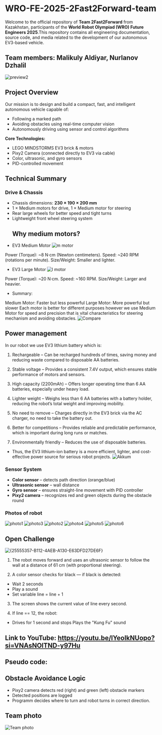 # WRO-FE-2025-2Fast2Forward-team
Welcome to the official repository of **Team 2Fast2Forward** from Kazakhstan, participants of the **World Robot Olympiad (WRO) Future Engineers 2025**.This repository contains all engineering documentation, source code, and media related to the development of our autonomous EV3-based vehicle. 
## Team members: Malikuly Aldiyar, Nurlanov Dzhalil

![preview2](https://github.com/user-attachments/assets/a29509b0-afce-4198-8052-537fa538f86d)

## Project Overview

Our mission is to design and build a compact, fast, and intelligent autonomous vehicle capable of:

- Following a marked path
- Avoiding obstacles using real-time computer vision
- Autonomously driving using sensor and control algorithms

**Core Technologies:**
- LEGO MINDSTORMS EV3 brick & motors
- Pixy2 Camera (connected directly to EV3 via cable)
- Color, ultrasonic, and gyro sensors
- PID-controlled movement

## Technical Summary

### Drive & Chassis

- Chassis dimensions: **230 × 190 × 200 mm**
- 1 × Medium motors for drive, 1 × Medium motor for steering
- Rear large wheels for better speed and tight turns
- Lightweight front wheel steering system
  ## Why medium motors?
- EV3 Medium Motor
![m motor](https://github.com/user-attachments/assets/19fe0448-3ddf-4de9-929a-c16c0d89444e)

Power (Torque): ~8 N·cm (Newton centimeters). 
Speed: ~240 RPM (rotations per minute). 
Size/Weight: Smaller and lighter. 

- EV3 Large Motor
![l motor](https://github.com/user-attachments/assets/d86e9a87-0c56-4965-ab5f-10c92d2f1292)

Power (Torque): ~20 N·cm. 
Speed: ~160 RPM. 
Size/Weight: Larger and heavier.

- Summary:

Medium Motor: Faster but less powerful
Large Motor: More powerful but slower
Each motor is better for different purposes however we use Medium Motor for speed and precision that is vital characteristics for steering mechanism and avoiding obstacles.
![Compare](https://github.com/user-attachments/assets/f507339e-7dce-4c3c-ac42-29122630327d)

## Power management

In our robot we use EV3 lithium battery which is:
1. Rechargeable – Can be recharged hundreds of times, saving money and reducing waste compared to disposable AA batteries.
2. Stable voltage – Provides a consistent 7.4V output, which ensures stable performance of motors and sensors.

3. High capacity (2200mAh) – Offers longer operating time than 6 AA batteries, especially under heavy load.

4. Lighter weight – Weighs less than 6 AA batteries with a battery holder, reducing the robot’s total weight and improving mobility.

5. No need to remove – Charges directly in the EV3 brick via the AC charger, no need to take the battery out.

6. Better for competitions – Provides reliable and predictable performance, which is important during long runs or matches.

7. Environmentally friendly – Reduces the use of disposable batteries.
- Thus, the EV3 lithium-ion battery is a more efficient, lighter, and cost-effective power source for serious robot projects.
![Akkum](https://github.com/user-attachments/assets/00a34278-78ce-4b32-a8b1-bfac66677113)

### Sensor System

- **Color sensor** – detects path direction (orange/blue)
- **Ultrasonic sensor** – wall distance
- **Gyro sensor** – ensures straight-line movement with PID controller
- **Pixy2 camera** – recognizes red and green objects during the obstacle round

### Photos of robot
![photo1](https://github.com/user-attachments/assets/88275ad2-432f-4e03-a3fd-e1ecc41c92a8)
![photo3](https://github.com/user-attachments/assets/c06869b0-6ebe-4701-b5a8-91e420653d27)
![photo2](https://github.com/user-attachments/assets/53c9a823-8810-4864-bd32-61579632f31f)
![photo4](https://github.com/user-attachments/assets/8ff3bd48-07a2-4f93-8a78-e4a726ca3f4b)
![photo5](https://github.com/user-attachments/assets/488bd7d0-920f-470d-a573-8f7b915256e4)
![photo6](https://github.com/user-attachments/assets/41b5eede-4352-4352-9438-da3a8381cb4e)

## Open Challenge
![{25555357-B112-4AEB-A130-E63DFD27DE6F}](https://github.com/user-attachments/assets/1131fb5d-a43f-4af9-b7d4-89e1067f62b9)
1. The robot moves forward and uses an ultrasonic sensor to follow the wall at a distance of 61 cm (with proportional steering).

2. A color sensor checks for black — if black is detected:
- Wait 2 seconds
- Play a sound
- Set variable line = line + 1

3. The screen shows the current value of line every second.

4. If line == 12, the robot:
- Drives for 1 second and stops
Plays the "Kung Fu" sound
## Link to YouTube: https://youtu.be/lYeoIkNUopo?si=VNAsNOlTND-y97Hu
## Pseudo code: 
## Obstacle Avoidance Logic

- Pixy2 camera detects red (right) and green (left) obstacle markers
- Detected positions are logged
- Programm decides where to turn and robot turns in correct direction.

## Team photo
![Team photo](https://github.com/user-attachments/assets/e525b1ea-c73b-4389-8844-296973a7db4d)
